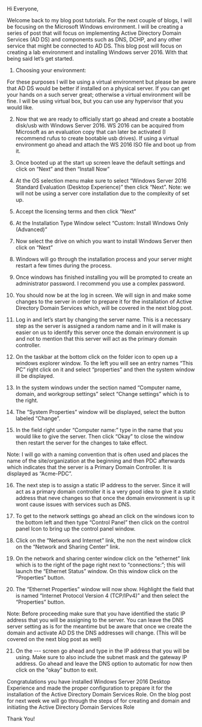 

Hi Everyone,

Welcome back to my blog post tutorials. For the next couple of blogs, I will be focusing on the
Microsoft Windows environment. I will be creating a series of post that will focus on implementing
Active Directory Domain Services (AD DS) and components such as DNS, DCHP, and any other service that 
might be connected to AD DS. This blog post will focus on creating a lab environment and installing 
Windows server 2016. With that being said let’s get started. 

1.	Choosing your environment:

For these purposes I will be using a virtual environment but please be aware that AD DS would be better if installed on a physical server. If you can get your hands on a such server great; otherwise a virtual environment will be fine. I will be using virtual box, but you can use any hypervisor that you would like.

2.	Now that we are ready to officially start go ahead and create a bootable disk/usb with Windows Server 2016. WS 2016 can be acquired from Microsoft as an evaluation copy that can later be activated (I recommend rufus to create bootable usb drives). If using a virtual environment go ahead and attach the WS 2016 ISO file and boot up from it. 

3.	Once booted up at the start up screen leave the default settings and click on “Next” and then “Install Now”

4.	At the OS selection menu make sure to select “Windows Server 2016 Standard Evaluation (Desktop Experience)” then click “Next”. Note: we will not be using a server core installation due to the complexity of set up. 

5.	Accept the licensing terms and then click “Next”

6.	At the Installation Type Window select “Custom: Install Windows Only (Advanced)”

7.	Now select the drive on which you want to install Windows Server then click on “Next”

8.	Windows will go through the installation process and your server might restart a few times during the process.

9.	Once windows has finished installing you will be prompted to create an administrator password. I recommend you use a complex password.

10.	You should now be at the log in screen. We will sign in and make some changes to the server in order to prepare it for the installation of Active Directory Domain Services which, will be covered in the next blog post.

11.	Log in and let’s start by changing the server name. This is a necessary step as the server is assigned a random name and in it will make is easier on us to identify this server once the domain environment is up and not to mention that this server will act as the primary domain controller.

12.	On the taskbar at the bottom click on the folder icon to open up a windows explorer window. To the left you will see an entry names “This PC” right click on it and select “properties” and then the system window ill be displayed.

13.	In the system windows under the section named “Computer name, domain, and workgroup settings” select “Change settings” which is to the right.

14.	The “System Properties” window will be displayed, select the button labeled “Change”.

15.	In the field right under “Computer name:” type in the name that you would like to give the server. Then click “Okay” to close the window then restart the server for the changes to take effect.

Note: I will go with a naming convention that is often used and places the name of the site/organization at the beginning and then PDC afterwards which indicates that the server is a Primary Domain Controller. It is displayed as “Acme-PDC”. 

16.	The next step is to assign a static IP address to the server. Since it will act as a primary domain controller it is a very good idea to give it a static address that neve changes so that once the domain environment is up it wont cause issues with services such as DNS. 

17.	To get to the network settings go ahead an click on the windows icon to the bottom left and then type “Control Panel” then click on the control panel Icon to bring up the control panel window.

18.	Click on the “Network and Internet” link, the non the next window click on the “Network and Sharing Center” link. 

19.	On the network and sharing center window click on the “ethernet” link which is to the right of the page right next to “connections:”; this will launch the “Ethernet Status” window. On this window click on the “Properties” button.

20.	The “Ethernet Properties” window will now show. Highlight the field that is named “Internet Protocol Version 4 (TCP/IPv4)” and then select the “Properties” button.

Note: Before proceeding make sure that you have identified the static IP address that you will be assigning to the server. You can leave the DNS server setting as is for the meantime but be aware that once we create the domain and activate AD DS the DNS addresses will change. (This will be covered on the next blog post as well)

21.	On the --- screen go ahead and type in the IP address that you will be using. Make sure to also include the subnet mask and the gateway IP address. Go ahead and leave the DNS option to automatic for now then click on the “okay” button to exit.


Congratulations you have installed Windows Server 2016 Desktop Experience and made the proper configuration to prepare it for the installation of the Active Directory Domain Services Role. On the blog post for next week we will go through the steps of for creating and domain and initiating the Active Directory Domain Services Role

Thank You!
